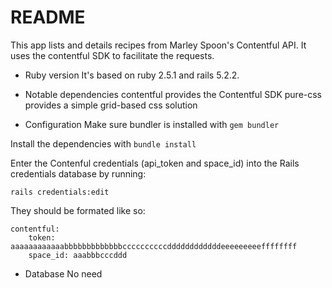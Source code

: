 # README

This app lists and details recipes from Marley Spoon's Contentful API. It uses the contentful SDK to facilitate the requests.

* Ruby version
It's based on ruby 2.5.1 and rails 5.2.2.

* Notable dependencies
contentful provides the Contentful SDK
pure-css provides a simple grid-based css solution

* Configuration
Make sure bundler is installed with
`gem bundler`

Install the dependencies with
`bundle install`

Enter the Contenful credentials (api_token and space_id) into the Rails credentials database by running:
```
rails credentials:edit
```

They should be formated like so:
```
contentful:
    token: aaaaaaaaaaaabbbbbbbbbbbbbccccccccccddddddddddddeeeeeeeeeffffffff
    space_id: aaabbbcccddd
```

* Database
No need

